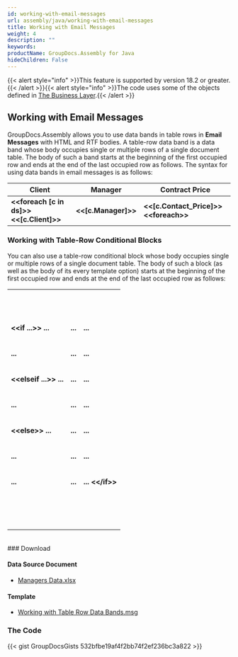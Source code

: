 ```yaml
---
id: working-with-email-messages
url: assembly/java/working-with-email-messages
title: Working with Email Messages
weight: 4
description: ""
keywords: 
productName: GroupDocs.Assembly for Java
hideChildren: False
---
```

{{< alert style="info" >}}This feature is supported by version 18.2 or greater.{{< /alert >}}{{< alert style="info" >}}The code uses some of the objects defined in [The Business Layer](https://docs.groupdocs.com/assembly/java/the-business-layer/).{{< /alert >}}

## Working with Email Messages

GroupDocs.Assembly allows you to use data bands in table rows in **Email Messages** with HTML and RTF bodies. A table-row data band is a data band whose body occupies single or multiple rows of a single document table. The body of such a band starts at the beginning of the first occupied row and ends at the end of the last occupied row as follows. The syntax for using data bands in email messages is as follows:

| **Client**                               | **Manager**         | **Contract Price**                          |
| ---------------------------------------- | ------------------- | ------------------------------------------- |
| **<<foreach [c in ds]>> <<[c.Client]>>** | **<<[c.Manager]>>** | **<<[c.Contact_Price]>> &lt;&lt;foreach>>** |

### Working with Table-Row Conditional Blocks

You can also use a table-row conditional block whose body occupies single or multiple rows of a single document table. The body of such a block (as well as the body of its every template option) starts at the beginning of the first occupied row and ends at the end of the last occupied row as follows:

<table class="confluenceTable"><tbody><tr><td class="confluenceTd"><p><strong>&nbsp;</strong></p></td><td class="confluenceTd"><p><strong>&nbsp;</strong></p></td><td class="confluenceTd"><p><strong>&nbsp;</strong></p></td></tr><tr><td class="confluenceTd"><p><strong>&lt;&lt;if ...&gt;&gt; ...</strong></p></td><td class="confluenceTd"><p><strong>...</strong></p></td><td class="confluenceTd"><p><strong>...</strong></p></td></tr><tr><td class="confluenceTd"><p><strong>...</strong></p></td><td class="confluenceTd"><p><strong>...</strong></p></td><td class="confluenceTd"><p><strong>...</strong></p></td></tr><tr><td class="confluenceTd"><p><strong>&lt;&lt;elseif ...&gt;&gt; ...</strong></p></td><td class="confluenceTd"><p><strong>...</strong></p></td><td class="confluenceTd"><p><strong>...</strong></p></td></tr><tr><td class="confluenceTd"><p><strong>...</strong></p></td><td class="confluenceTd"><p><strong>...</strong></p></td><td class="confluenceTd"><p><strong>...</strong></p></td></tr><tr><td class="confluenceTd"><p><strong>&lt;&lt;else&gt;&gt; ...</strong></p></td><td class="confluenceTd"><p><strong>...</strong></p></td><td class="confluenceTd"><p><strong>...</strong></p></td></tr><tr><td class="confluenceTd"><p><strong>...</strong></p></td><td class="confluenceTd"><p><strong>...</strong></p></td><td class="confluenceTd"><p><strong>...</strong></p></td></tr><tr><td class="confluenceTd"><p><strong>...</strong></p></td><td class="confluenceTd"><p><strong>...</strong></p></td><td class="confluenceTd"><p><strong>... &lt;&lt;/if&gt;&gt;</strong></p></td></tr><tr><td class="confluenceTd"><p><strong>&nbsp;</strong></p></td><td class="confluenceTd"><p><strong>&nbsp;</strong></p></td><td class="confluenceTd"><p><strong>&nbsp;</strong></p><div><strong><br></strong></div></td></tr></tbody></table>
<br>
### Download

#### Data Source Document

*   [Managers Data.xlsx](https://github.com/groupdocs-assembly/GroupDocs.Assembly-for-Java/blob/master/Examples/GroupDocs.Assembly.Examples.Java/Data/Data%20Sources/Excel%20DataSource/Contracts%20Data.xlsx)

#### Template

*   [Working with Table Row Data Bands.msg](https://github.com/groupdocs-assembly/GroupDocs.Assembly-for-Java/blob/master/Examples/GroupDocs.Assembly.Examples.Java/Data/Storage/Email%20Templates/Working%20With%20Table%20Row%20Data%20Bands.msg)

### The Code

{{< gist GroupDocsGists 532bfbe19af4f2bb74f2ef236bc3a822 >}}


